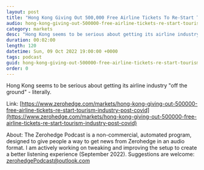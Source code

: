 ```yaml
---
layout: post
title: "Hong Kong Giving Out 500,000 Free Airline Tickets To Re-Start Tourism Industry Post-COVID"
audio: hong-kong-giving-out-500000-free-airline-tickets-re-start-tourism-industry-post-covid-0
category: markets
desc: "Hong Kong seems to be serious about getting its airline industry &quot;off the ground&quot; - literally."
duration: 00:02:00
length: 120
datetime: Sun, 09 Oct 2022 19:00:00 +0000
tags: podcast
guid: hong-kong-giving-out-500000-free-airline-tickets-re-start-tourism-industry-post-covid-0
order: 0
---
```

Hong Kong seems to be serious about getting its airline industry &quot;off the ground&quot; - literally.

Link: [https://www.zerohedge.com/markets/hong-kong-giving-out-500000-free-airline-tickets-re-start-tourism-industry-post-covid](https://www.zerohedge.com/markets/hong-kong-giving-out-500000-free-airline-tickets-re-start-tourism-industry-post-covid)

About: The Zerohedge Podcast is a non-commercial, automated program, designed to give people a way to get news from Zerohedge in an audio format.  I am actively working on tweaking and improving the setup to create a better listening experience (September 2022).  Suggestions are welcome: [zerohedgePodcast@outlook.com](mailto:zerohedgePodcast@outlook.com)
